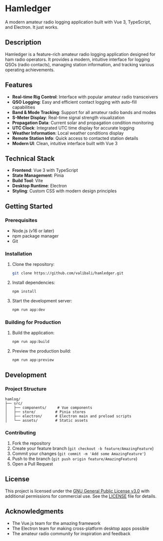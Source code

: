 # Hamledger

A modern amateur radio logging application built with Vue 3, TypeScript, and Electron.
It just works.

## Description

Hamledger is a feature-rich amateur radio logging application designed for ham radio operators. It provides a modern, intuitive interface for logging QSOs (radio contacts), managing station information, and tracking various operating achievements.

## Features

- **Real-time Rig Control**: Interface with popular amateur radio transceivers
- **QSO Logging**: Easy and efficient contact logging with auto-fill capabilities
- **Band & Mode Tracking**: Support for all amateur radio bands and modes
- **S-Meter Display**: Real-time signal strength visualization
- **Propagation Data**: Current solar and propagation condition monitoring
- **UTC Clock**: Integrated UTC time display for accurate logging
- **Weather Information**: Local weather conditions display
- **Remote Station Info**: Quick access to contacted station details
- **Modern UI**: Clean, intuitive interface built with Vue 3

## Technical Stack

- **Frontend**: Vue 3 with TypeScript
- **State Management**: Pinia
- **Build Tool**: Vite
- **Desktop Runtime**: Electron
- **Styling**: Custom CSS with modern design principles

## Getting Started

### Prerequisites

- Node.js (v16 or later)
- npm package manager
- Git

### Installation

1. Clone the repository:
   ```bash
   git clone https://github.com/valibali/hamledger.git

2. Install dependencies:
   ```bash
   npm install
   ```

3. Start the development server:
   ```bash
   npm run app:dev
   ```

### Building for Production

1. Build the application:
   ```bash
   npm run app:build
   ```

2. Preview the production build:
   ```bash
   npm run app:preview
   ```

## Development

### Project Structure

```
hamlog/
├── src/
│   ├── components/     # Vue components
│   ├── store/         # Pinia stores
│   ├── electron/      # Electron main and preload scripts
│   └── assets/        # Static assets
```

### Contributing

1. Fork the repository
2. Create your feature branch (`git checkout -b feature/AmazingFeature`)
3. Commit your changes (`git commit -m 'Add some AmazingFeature'`)
4. Push to the branch (`git push origin feature/AmazingFeature`)
5. Open a Pull Request

## License

This project is licensed under the [GNU General Public License v3.0](LICENSE) with additional permissions for commercial use. See the [LICENSE](LICENSE) file for details.

## Acknowledgments

- The Vue.js team for the amazing framework
- The Electron team for making cross-platform desktop apps possible
- The amateur radio community for inspiration and feedback
